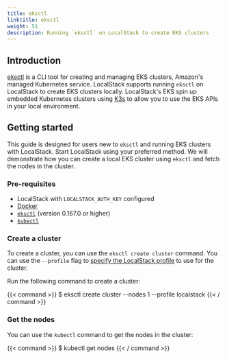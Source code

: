 ```yaml
---
title: eksctl
linktitle: eksctl
weight: 51
description: Running `eksctl` on LocalStack to create EKS clusters
---
```


## Introduction

[eksctl](https://eksctl.io/) is a CLI tool for creating and managing EKS clusters, Amazon's managed Kubernetes service. LocalStack supports running `eksctl` on LocalStack to create EKS clusters locally. LocalStack's EKS spin up embedded Kubernetes clusters using [K3s](https://github.com/k3s-io/k3s) to allow you to use the EKS APIs in your local environment.

## Getting started

This guide is designed for users new to `eksctl` and running EKS clusters with LocalStack. Start LocalStack using your preferred method. We will demonstrate how you can create a local EKS cluster using `eksctl` and fetch the nodes in the cluster.

### Pre-requisites

- LocalStack with `LOCALSTACK_AUTH_KEY` configured
- [Docker](https://www.docker.com/)
- [`eksctl`](https://eksctl.io/) (version 0.167.0 or higher)
- [`kubectl`](https://kubernetes.io/docs/tasks/tools/#kubectl)

### Create a cluster

To create a cluster, you can use the `eksctl create cluster` command. You can use the `--profile` flag to [specify the LocalStack profile](https://docs.localstack.cloud/user-guide/integrations/aws-cli/#configuring-a-custom-profile) to use for the cluster. 

Run the following command to create a cluster:

{{< command >}}
$ eksctl create cluster --nodes 1 --profile localstack
{{< / command >}}

### Get the nodes

You can use the `kubectl` command to get the nodes in the cluster:

{{< command >}}
$ kubectl get nodes
{{< / command >}}
